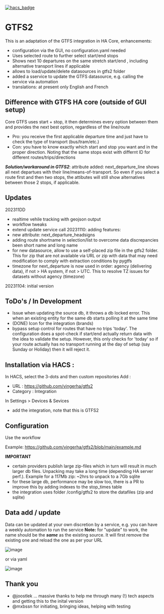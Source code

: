 [![hacs_badge](https://img.shields.io/badge/HACS-Default-orange.svg)](https://github.com/custom-components/hacs)

# GTFS2
This is an adaptation of the GTFS integration in HA Core, enhancements:
- configuration via the GUI, no configuration.yaml needed
- Uses selected route to further select start/end stops
- Shows next 10 departures on the same stretch start/end , including alternative transport lines if applicable
- allows to load/update/delete datasources in gtfs2 folder
- added a sservice to update the GTFS datasource, e.g. calling the service via automation
- translations: at present only English and French

## Difference with GTFS HA core (outside of GUI setup)
Core GTFS uses start + stop, it then determines every option between them and provides the next best option, regardless of the line/route
- Pro: you receive the first applicable departure time and just have to check the type of transport (bus/tram/etc.)
- Con: you have to know exactly which start and stop you want and in the proper direction. Noting that the same stops exist with differnt ID for different routes/trips/directions

***Solution/workaround in GTFS2***: attribute added: next_departure_line shows all next departues with their line/means-of-transport. So even if you select a route first and then two stops, the attibutes will still show alternatives between those 2 stops, if applicable.

## Updates
202311DD
- realtime vehile tracking with geojson output
- workflow tweaks
- extend update service call
20231110: adding features:
- new attribute: next_departure_headsigns
- adding route shortname in selection/list to overcome data discrepancies been short name and long name
- for new datasource, allow to use a self-placed zip file in the gtfs2 folder. This for zip that are not available via URL or zip with data that may need modification to comply with extraction conditions by pygtfs
- timezone for next_departure is now used in order: agency (delivering data), if not > HA system, if not > UTC. This to resolve TZ issues for datasets without agency (timezone)

20231104: initial version

## ToDo's / In Development
- Issue when updating the source db, it throws a db locked error. This when an existing entity for the same db starts polling it at the same time
- (DONE) Icon for the integration (brands)
- bypass setup control for routes that have no trips 'today'. The configuration does a spot-check if start/end actually return data with the idea to validate the setup. However, this only checks for 'today' so if your route actually has no transport running at the day of setup (say Sunday or Holiday) then it will reject it.

## Installation via HACS :

In  HACS, select the 3-dots and then custom repositories
Add :
- URL : https://github.com/vingerha/gtfs2
- Category : Integration

In Settings > Devices & Sevices
- add the integration, note that this is GTFS2

## Configuration
Use the workflow

Example: https://github.com/vingerha/gtfs2/blob/main/example.md

**IMPORTANT**

- certain providers publish large zip-files which in turn will result in much larger db files. Unpacking may take a long time (depending HA server perf.). Example for a 117Mb zip: ~2hrs to unpack to a 7Gb sqlite
- for these large db, performance may be slow too, there is a PR to improve this by adding indexes to the stop_times table
- the integration uses folder /config/gtfs2 to store the datafiles (zip and sqlite)

## Data add / update
Data can be updated at your own discretion by a service, e.g. you can have a weekly automation to run the service
**Note:** for "update" to work, the name should be the ***same*** as the existing source. It will first remove the existing one and reload the one as per your URL

![image](https://github.com/vingerha/gtfs2/assets/44190435/2d639afa-376b-4956-8223-2c982dc537cb)


or via yaml

![image](https://github.com/vingerha/gtfs2/assets/44190435/0d50bb87-c081-4cd6-8dc5-9603a44c21a4)





## Thank you
- @joostlek ... massive thanks to help me through many (!) tech aspects and getting this to the inital version
- @mxbssn for initiating, bringing ideas, helping with testing



